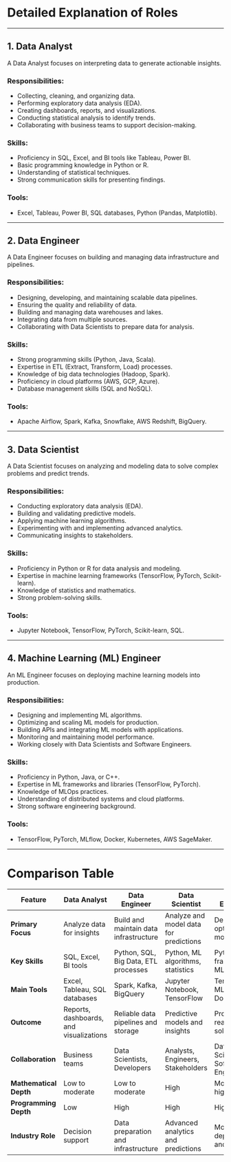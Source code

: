 # Detailed Explanation of Roles

---

## **1. Data Analyst**
A Data Analyst focuses on interpreting data to generate actionable insights.  
### **Responsibilities:**
- Collecting, cleaning, and organizing data.
- Performing exploratory data analysis (EDA).
- Creating dashboards, reports, and visualizations.
- Conducting statistical analysis to identify trends.
- Collaborating with business teams to support decision-making.

### **Skills:**
- Proficiency in SQL, Excel, and BI tools like Tableau, Power BI.
- Basic programming knowledge in Python or R.
- Understanding of statistical techniques.
- Strong communication skills for presenting findings.

### **Tools:**
- Excel, Tableau, Power BI, SQL databases, Python (Pandas, Matplotlib).

---

## **2. Data Engineer**
A Data Engineer focuses on building and managing data infrastructure and pipelines.  
### **Responsibilities:**
- Designing, developing, and maintaining scalable data pipelines.
- Ensuring the quality and reliability of data.
- Building and managing data warehouses and lakes.
- Integrating data from multiple sources.
- Collaborating with Data Scientists to prepare data for analysis.

### **Skills:**
- Strong programming skills (Python, Java, Scala).
- Expertise in ETL (Extract, Transform, Load) processes.
- Knowledge of big data technologies (Hadoop, Spark).
- Proficiency in cloud platforms (AWS, GCP, Azure).
- Database management skills (SQL and NoSQL).

### **Tools:**
- Apache Airflow, Spark, Kafka, Snowflake, AWS Redshift, BigQuery.

---

## **3. Data Scientist**
A Data Scientist focuses on analyzing and modeling data to solve complex problems and predict trends.  
### **Responsibilities:**
- Conducting exploratory data analysis (EDA).
- Building and validating predictive models.
- Applying machine learning algorithms.
- Experimenting with and implementing advanced analytics.
- Communicating insights to stakeholders.

### **Skills:**
- Proficiency in Python or R for data analysis and modeling.
- Expertise in machine learning frameworks (TensorFlow, PyTorch, Scikit-learn).
- Knowledge of statistics and mathematics.
- Strong problem-solving skills.

### **Tools:**
- Jupyter Notebook, TensorFlow, PyTorch, Scikit-learn, SQL.

---

## **4. Machine Learning (ML) Engineer**
An ML Engineer focuses on deploying machine learning models into production.  
### **Responsibilities:**
- Designing and implementing ML algorithms.
- Optimizing and scaling ML models for production.
- Building APIs and integrating ML models with applications.
- Monitoring and maintaining model performance.
- Working closely with Data Scientists and Software Engineers.

### **Skills:**
- Proficiency in Python, Java, or C++.
- Expertise in ML frameworks and libraries (TensorFlow, PyTorch).
- Knowledge of MLOps practices.
- Understanding of distributed systems and cloud platforms.
- Strong software engineering background.

### **Tools:**
- TensorFlow, PyTorch, MLflow, Docker, Kubernetes, AWS SageMaker.

---

# Comparison Table

| **Feature**             | **Data Analyst**                      | **Data Engineer**                     | **Data Scientist**                    | **ML Engineer**                       |
|--------------------------|---------------------------------------|---------------------------------------|---------------------------------------|---------------------------------------|
| **Primary Focus**        | Analyze data for insights            | Build and maintain data infrastructure | Analyze and model data for predictions | Deploy and optimize ML models         |
| **Key Skills**           | SQL, Excel, BI tools                | Python, SQL, Big Data, ETL processes  | Python, ML algorithms, statistics     | Python, ML frameworks, MLOps          |
| **Main Tools**           | Excel, Tableau, SQL databases        | Spark, Kafka, BigQuery                | Jupyter Notebook, TensorFlow          | TensorFlow, MLflow, Docker            |
| **Outcome**              | Reports, dashboards, and visualizations | Reliable data pipelines and storage | Predictive models and insights        | Production-ready ML solutions         |
| **Collaboration**        | Business teams                      | Data Scientists, Developers           | Analysts, Engineers, Stakeholders     | Data Scientists, Software Engineers   |
| **Mathematical Depth**   | Low to moderate                     | Low to moderate                       | High                                  | Moderate to high                      |
| **Programming Depth**    | Low                                 | High                                  | High                                  | High                                  |
| **Industry Role**        | Decision support                    | Data preparation and infrastructure   | Advanced analytics and predictions    | Model deployment and scaling          |
